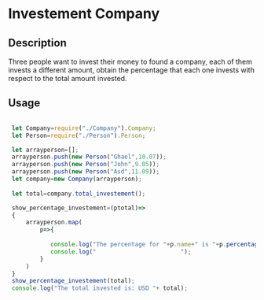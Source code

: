 # Investement Company

## Description

Three people want to invest their money to found a company, each of them invests a different amount, obtain the percentage that each one invests with respect to the total amount invested.

## Usage

```Javascript

 let Company=require("./Company").Company;
 let Person=require("./Person").Person;

 let arrayperson=[];
 arrayperson.push(new Person("Ghael",10.07));
 arrayperson.push(new Person("John",9.05)); 
 arrayperson.push(new Person("Asd",11.09)); 
 let company=new Company(arrayperson);
 
 let total=company.total_investement();

 show_percentage_investement=(ptotal)=>
 {
     arrayperson.map(
         p=>{
            
            console.log("The percentage for "+p.name+" is "+p.percentage_investement(ptotal)+"%");
            console.log("                        ");
         }
     )
 }
 show_percentage_investement(total);
 console.log("The total invested is: USD "+ total);

```